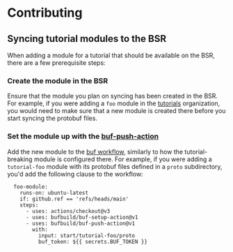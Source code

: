 Contributing
============

## Syncing tutorial modules to the BSR

When adding a module for a tutorial that should be available on the BSR, there are a few prerequisite steps:

### Create the module in the BSR

Ensure that the module you plan on syncing has been created in the BSR. For example, if you were adding a `foo` module in the [tutorials](https://buf.build/tutorials) organization, you would need to make sure that a new module is created there before you start syncing the protobuf files.

### Set the module up with the [buf-push-action](https://github.com/bufbuild/buf-push-action)

Add the new module to the [buf workflow](../workflows/buf.yaml), similarly to how the tutorial-breaking module is configured there. For example, if you were adding a `tutorial-foo` module with its protobuf files defined in a `proto` subdirectory, you'd add the following clause to the workflow:
```
  foo-module:
    runs-on: ubuntu-latest
    if: github.ref == 'refs/heads/main'
    steps:
      - uses: actions/checkout@v3
      - uses: bufbuild/buf-setup-action@v1
      - uses: bufbuild/buf-push-action@v1
        with:
          input: start/tutorial-foo/proto
          buf_token: ${{ secrets.BUF_TOKEN }}
```
